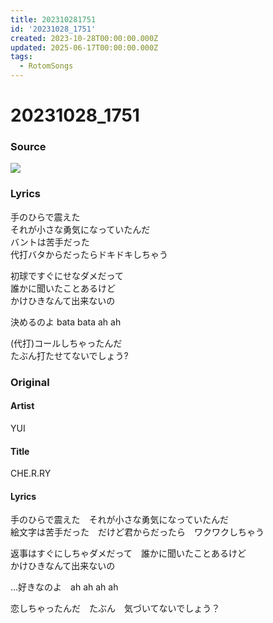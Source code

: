 ```yaml
---
title: 202310281751
id: '20231028_1751'
created: 2023-10-28T00:00:00.000Z
updated: 2025-06-17T00:00:00.000Z
tags:
  - RotomSongs
---
```

# 20231028_1751

### Source

![](https://x.com/Starlystrongest/status/1718188765091680357)

### Lyrics

手のひらで震えた  
それが小さな勇気になっていたんだ  
バントは苦手だった  
代打バタからだったらドキドキしちゃう  

初球ですぐにせなダメだって  
誰かに聞いたことあるけど  
かけひきなんて出来ないの  

決めるのよ bata bata ah ah  

(代打)コールしちゃったんだ  
たぶん打たせてないでしょう?  

### Original

#### Artist

YUI

#### Title

CHE.R.RY

#### Lyrics
  
手のひらで震えた　それが小さな勇気になっていたんだ  
絵文字は苦手だった　だけど君からだったら　ワクワクしちゃう  
  
返事はすぐにしちゃダメだって　誰かに聞いたことあるけど  
かけひきなんて出来ないの  
  
…好きなのよ　ah ah ah ah  
  
恋しちゃったんだ　たぶん　気づいてないでしょう？  
